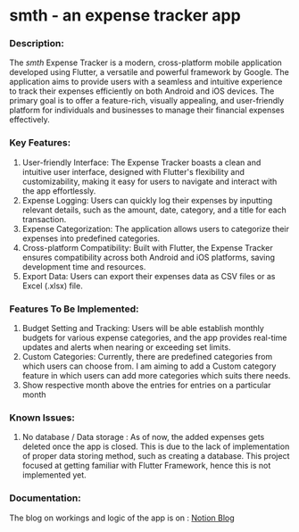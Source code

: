 # smth - an expense tracker app

### Description:
The *smth* Expense Tracker is a modern, cross-platform mobile application developed using Flutter, a versatile and powerful framework by Google. The application aims to provide users with a seamless and intuitive experience to track their expenses efficiently on both Android and iOS devices. The primary goal is to offer a feature-rich, visually appealing, and user-friendly platform for individuals and businesses to manage their financial expenses effectively.

### Key Features:

1. User-friendly Interface: The Expense Tracker boasts a clean and intuitive user interface, designed with Flutter's flexibility and customizability, making it easy for users to navigate and interact with the app effortlessly.
2. Expense Logging: Users can quickly log their expenses by inputting relevant details, such as the amount, date, category, and a title for each transaction.
3. Expense Categorization: The application allows users to categorize their expenses into predefined categories.
4. Cross-platform Compatibility: Built with Flutter, the Expense Tracker ensures compatibility across both Android and iOS platforms, saving development time and resources.
5. Export Data: Users can export their expenses data as CSV files or as Excel (.xlsx) file.

### Features To Be Implemented:

1. Budget Setting and Tracking: Users will be able  establish monthly budgets for various expense categories, and the app provides real-time updates and alerts when nearing or exceeding set limits.
2. Custom Categories: Currently, there are predefined categories from which users can choose from. I am aiming to add a Custom category feature in which users can add more categories which suits there needs.
3. Show respective month above the entries for entries on a particular month

### Known Issues:
1. No database / Data storage : As of now, the added expenses gets deleted once the app is closed. This is due to the lack of implementation of proper data storing method, such as creating a database. This project focused at getting familiar with Flutter Framework, hence this is not implemented yet.

### Documentation:
The blog on workings and logic of the app is on : [Notion Blog](https://ayushxpatne.notion.site/smth-an-expense-tracker-app-799a25f6e5534f7eb7ccb86902085b16?pvs=4)

